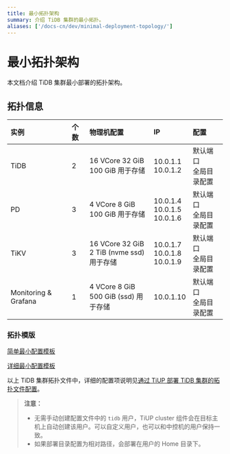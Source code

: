 ```yaml
---
title: 最小拓扑架构
summary: 介绍 TiDB 集群的最小拓扑。
aliases: ['/docs-cn/dev/minimal-deployment-topology/']
---
```


# 最小拓扑架构

本文档介绍 TiDB 集群最小部署的拓扑架构。

## 拓扑信息

|实例 | 个数 | 物理机配置 | IP |配置 |
| :-- | :-- | :-- | :-- | :-- |
| TiDB |2 | 16 VCore 32 GiB <br/> 100 GiB 用于存储| 10.0.1.1 <br/> 10.0.1.2 | 默认端口 <br/>  全局目录配置 |
| PD | 3 | 4 VCore 8 GiB <br/> 100 GiB 用于存储|10.0.1.4 <br/> 10.0.1.5 <br/> 10.0.1.6 | 默认端口 <br/> 全局目录配置 |
| TiKV | 3 | 16 VCore 32 GiB <br/> 2 TiB (nvme ssd) 用于存储 | 10.0.1.7 <br/> 10.0.1.8 <br/> 10.0.1.9 | 默认端口 <br/> 全局目录配置 |
| Monitoring & Grafana | 1 | 4 VCore 8 GiB <br/> 500 GiB (ssd) 用于存储 | 10.0.1.10 | 默认端口 <br/> 全局目录配置 |

### 拓扑模版

[简单最小配置模板](https://github.com/pingcap/docs-cn/blob/master/config-templates/simple-mini.yaml)

[详细最小配置模板](https://github.com/pingcap/docs-cn/blob/master/config-templates/complex-mini.yaml)

以上 TiDB 集群拓扑文件中，详细的配置项说明见[通过 TiUP 部署 TiDB 集群的拓扑文件配置](/tiup/tiup-cluster-topology-reference.md)。

> **注意：**
>
> - 无需手动创建配置文件中的 `tidb` 用户，TiUP cluster 组件会在目标主机上自动创建该用户。可以自定义用户，也可以和中控机的用户保持一致。
> - 如果部署目录配置为相对路径，会部署在用户的 Home 目录下。
